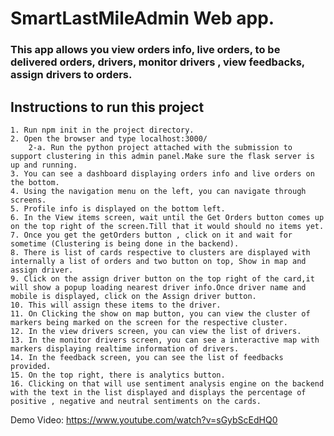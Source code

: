 # SmartLastMileAdmin Web app.

###  This app allows you view orders info, live orders, to be delivered orders, drivers, monitor drivers , view feedbacks, assign drivers to orders.

## Instructions to run this project

    1. Run npm init in the project directory.
    2. Open the browser and type localhost:3000/
        2-a. Run the python project attached with the submission to support clustering in this admin panel.Make sure the flask server is up and running.
    3. You can see a dashboard displaying orders info and live orders on the bottom.
    4. Using the navigation menu on the left, you can navigate through screens.
    5. Profile info is displayed on the bottom left.
    6. In the View items screen, wait until the Get Orders button comes up on the top right of the screen.Till that it would should no items yet.
    7. Once you get the getOrders button , click on it and wait for sometime (Clustering is being done in the backend).
    8. There is list of cards respective to clusters are displayed with internally a list of orders and two button on top, Show in map and assign driver.
    9. Click on the assign driver button on the top right of the card,it will show a popup loading nearest driver info.Once driver name and mobile is displayed, click on the Assign driver button.
    10. This will assign these items to the driver.
    11. On Clicking the show on map button, you can view the cluster of markers being marked on the screen for the respective cluster.
    12. In the view drivers screen, you can view the list of drivers.
    13. In the monitor drivers screen, you can see a interactive map with markers displaying realtime information of drivers.
    14. In the feedback screen, you can see the list of feedbacks provided.
    15. On the top right, there is analytics button.
    16. Clicking on that will use sentiment analysis engine on the backend with the text in the list displayed and displays the percentage of positive , negative and neutral sentiments on the cards.
     
Demo Video: https://www.youtube.com/watch?v=sGybScEdHQ0
